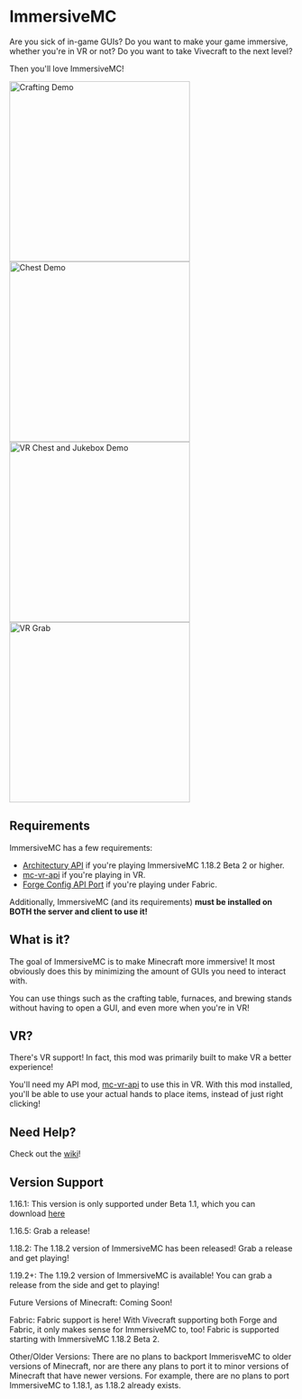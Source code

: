 # ImmersiveMC

Are you sick of in-game GUIs? Do you want to make your game immersive, whether you're in VR or not? Do you want to take Vivecraft to the next level?

Then you'll love ImmersiveMC!

<img alt="Crafting Demo" src="docs/ImmersiveMCNonVRCrafting.gif" width="320"/>
<img alt="Chest Demo" src="docs/ImmersiveMCNonVRChest.gif" width="320"/>
<img alt="VR Chest and Jukebox Demo" src="docs/ImmersiveVRChestAndJukebox.gif" width="320"/>
<img alt="VR Grab" src="docs/ImmersiveVRGrab.gif" width="320"/>

## Requirements

ImmersiveMC has a few requirements:

- [Architectury API](https://www.curseforge.com/minecraft/mc-mods/architectury-api) if you're playing ImmersiveMC 1.18.2 Beta 2 or higher.
- [mc-vr-api](https://www.curseforge.com/minecraft/mc-mods/mc-vr-api) if you're playing in VR.
- [Forge Config API Port](https://www.curseforge.com/minecraft/mc-mods/forge-config-api-port-fabric) if you're playing under Fabric.

Additionally, ImmersiveMC (and its requirements) **must be installed on BOTH the server and client to use it!**

## What is it?

The goal of ImmersiveMC is to make Minecraft more immersive! It most obviously does this by minimizing the amount of GUIs you need to interact with.

You can use things such as the crafting table, furnaces, and brewing stands without having to open a GUI, and even more when you're in VR!

## VR?

There's VR support! In fact, this mod was primarily built to make VR a better experience!

You'll need my API mod, [mc-vr-api](https://www.curseforge.com/minecraft/mc-mods/mc-vr-api) to use this in VR. With this mod installed, you'll be able to use your actual hands to place items, instead of just right clicking!

## Need Help?

Check out the [wiki](https://github.com/hammy3502/immersive-mc/wiki)!

## Version Support

1.16.1: This version is only supported under Beta 1.1, which you can download [here](https://github.com/hammy3502/immersive-mc/releases/download/v1.0.0-beta1.1/immersivemc-1.0.0-beta1.1-1.16.1.jar)

1.16.5: Grab a release!

1.18.2: The 1.18.2 version of ImmersiveMC has been released! Grab a release and get playing!

1.19.2+: The 1.19.2 version of ImmersiveMC is available! You can grab a release from the side and get to playing!

Future Versions of Minecraft: Coming Soon!

Fabric: Fabric support is here! With Vivecraft supporting both Forge and Fabric, it only makes sense for ImmersiveMC to, too! Fabric is supported starting with ImmersiveMC 1.18.2 Beta 2.

Other/Older Versions: There are no plans to backport ImmerisveMC to older versions of Minecraft, nor are there any plans to port it to minor versions of Minecraft that have newer versions. For example, there are no plans to port ImmersiveMC to 1.18.1, as 1.18.2 already exists.
